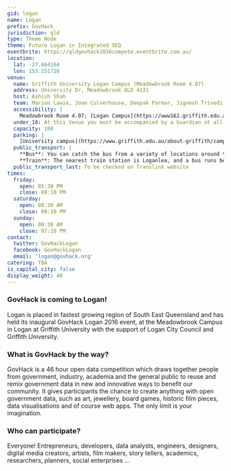 ```yaml
---
gid: logan
name: Logan
prefix: GovHack
jurisdiction: qld
type: Theme Node
theme: Future Logan in Integrated SEQ
eventbrite: https://qldgovhack2016compete.eventbrite.com.au/
location:
  lat: -27.664164
  lon: 153.151720
venue:
  name: Griffith University Logan Campus (Meadowbrook Room 4.07)
  address: University Dr, Meadowbrook QLD 4131
  host: Ashish Shah
  team: Marion Lawie, Joan Culverhouse, Deepak Parmar, Jignesh Trivedi, Raxa Trivedi
  accessibility: |
    Meadowbrook Room 4.07; [Logan Campus](https://www162.griffith.edu.au/public/campus-maps/building-locations-map-log.pdf) is wheelchair friendly.
  under_18: At this Venue you must be accompanied by a Guardian at all times
  capacity: 100
  parking: |
    [University campus](https://www.griffith.edu.au/about-griffith/campuses-and-facilities/logan/transport-and-parking), plenty available.
  public_transport: |
    **Bus**: You can catch the bus from a variety of locations around the city, including Browns Plains, the Logan Hyperdome, Grand Plaza Shopping Centre and Loganlea train station.  
    **Train**: The nearest train station is Loganlea, and a bus runs between the station and our campus every 30 minutes.
  public_transport_last: To be checked on Translink website
times:
  friday:
    open: 05:30 PM
    close: 09:10 PM
  saturday:
    open: 08:30 AM
    close: 09:10 PM
  sunday:
    open: 08:30 AM
    close: 07:10 PM
contact:
  twitter: GovHackLogan
  facebook: GovHackLogan
  email: 'logan@govhack.org'
catering: TBA
is_capital_city: false
display_weight: 40
---
```


### GovHack is coming to Logan!
Logan is placed in fastest growing region of South East Queensland and has held its inaugural GovHack Logan 2016 event, at the Meadowbrook Campus in Logan at Griffith University with the support of Logan City Council and Griffith University.

### What is GovHack by the way?
GovHack is a 46 hour open data competition which draws together people from government, industry, academia and the general public to reuse and remix government data in new and innovative ways to benefit our community. It gives participants the chance to create anything with open government data, such as art, jewellery, board games, historic film pieces, data visualisations and of course web apps. The only limit is your imagination.
 
### Who can participate? 
Everyone! Entrepreneurs, developers, data analysts, engineers, designers, digital media creators, artists, film makers, story tellers, academics, researchers, planners, social enterprises … 
